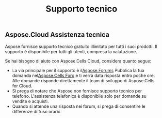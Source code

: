 ﻿---
title: Supporto tecnico
second_title: Aspose.Cells Cloud Documen
type: docs
url: /it/technical-support/
description: Aspose.Cells Cloud supporta Excel per creare, convertire, unire, dividere, proteggere, operare su oggetti interni e così via
weight: 80
---
## **Aspose.Cloud Assistenza tecnica**
Aspose fornisce supporto tecnico gratuito illimitato per tutti i suoi prodotti. Il supporto è disponibile per tutti gli utenti, compresa la valutazione.

Se hai bisogno di aiuto con Aspose.Cells Cloud, considera quanto segue:

-  La via principale per il supporto è il[Aspose.Forums](http://forum.aspose.cloud/) Pubblica la tua domanda nel[Aspose.Cells Foro](https://forum.aspose.cloud/c/cells) e ti verrà data risposta entro poche ore. Alle domande risponde direttamente il team di sviluppo di Aspose.Cells for Cloud.
- Si prega di notare che Aspose non fornisce supporto tecnico per telefono. L'assistenza telefonica è disponibile solo per domande su vendite e acquisti.
- Quando si attende una risposta nei forum, si prega di consentire le differenze di fuso orario.



